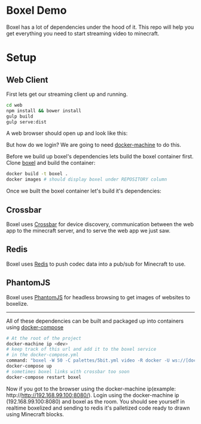 # Boxel Demo
Boxel has a lot of dependencies under the hood of it. This repo will help
you get everything you need to start streaming video to minecraft.

# Setup
## Web Client
First lets get our streaming client up and running. 

```bash
cd web
npm install && bower install
gulp build
gulp serve:dist
```

A web browser should open up and look like this:

But how do we login?
We are going to need [docker-machine](https://github.com/docker/machine) to do this.

Before we build up boxel's dependencies lets build the boxel container first.
Clone [boxel]() and build the container:

```bash
docker build -t boxel .
docker images # should display boxel under REPOSITORY column
```

Once we built the boxel container let's build it's dependencies:

## Crossbar
Boxel uses [Crossbar](http://crossbar.io/) for device discovery, 
communication between the web app to the minecraft server, and to serve the web app we just saw.

## Redis
Boxel uses [Redis](https://github.com/antirez/redis) to push codec data into a pub/sub for Minecraft to use.

## PhantomJS
Boxel uses [PhantomJS](https://github.com/ariya/phantomjs) for headless browsing to get images of websites to boxelize.

------------

All of these dependencies can be built and packaged up into containers using [docker-compose]()
```bash
# At the root of the project
docker-machine ip <dev>
# keep track of this url and add it to the boxel service
# in the docker-compose.yml
command: "boxel -W 50 -C palettes/5bit.yml video -R docker -U ws://[docker-machine ip]/ws"
docker-compose up
# sometimes boxel links with crossbar too soon 
docker-compose restart boxel
```

Now if you got to the browser using the docker-machine ip(example: http://http://192.168.99.100:8080/). 
Login using the docker-machine ip (192.168.99.100:8080) and boxel as the room. You should see yourself in
realtime boxelized and sending to redis it's palletized code ready to drawn using Minecraft blocks.
